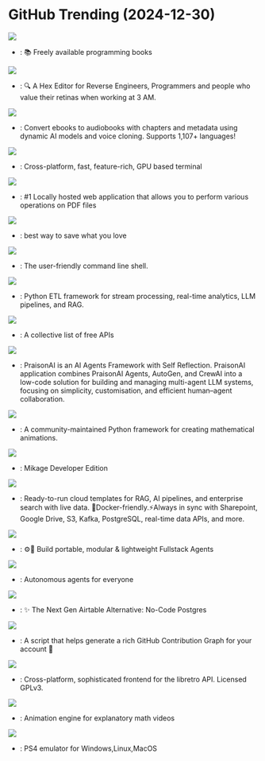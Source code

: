 # GitHub Trending (2024-12-30)

![](https://img.shields.io/badge/HTML-New%20504-green?style=flat-square&logo=appveyor)
- [](https://github.comundefined): 📚 Freely available programming books

![](https://img.shields.io/badge/C%2B%2B-New%20140-green?style=flat-square&logo=appveyor)
- [](https://github.comundefined): 🔍 A Hex Editor for Reverse Engineers, Programmers and people who value their retinas when working at 3 AM.

![](https://img.shields.io/badge/Python-New%20526-green?style=flat-square&logo=appveyor)
- [](https://github.comundefined): Convert ebooks to audiobooks with chapters and metadata using dynamic AI models and voice cloning. Supports 1,107+ languages!

![](https://img.shields.io/badge/Python-New%2044-green?style=flat-square&logo=appveyor)
- [](https://github.comundefined): Cross-platform, fast, feature-rich, GPU based terminal

![](https://img.shields.io/badge/Java-New%2095-green?style=flat-square&logo=appveyor)
- [](https://github.comundefined): #1 Locally hosted web application that allows you to perform various operations on PDF files

![](https://img.shields.io/badge/Svelte-New%20408-green?style=flat-square&logo=appveyor)
- [](https://github.comundefined): best way to save what you love

![](https://img.shields.io/badge/Rust-New%20109-green?style=flat-square&logo=appveyor)
- [](https://github.comundefined): The user-friendly command line shell.

![](https://img.shields.io/badge/Python-New%20831-green?style=flat-square&logo=appveyor)
- [](https://github.comundefined): Python ETL framework for stream processing, real-time analytics, LLM pipelines, and RAG.

![](https://img.shields.io/badge/Python-New%20566-green?style=flat-square&logo=appveyor)
- [](https://github.comundefined): A collective list of free APIs

![](https://img.shields.io/badge/Jupyter%20Notebook-New%2043-green?style=flat-square&logo=appveyor)
- [](https://github.comundefined): PraisonAI is an AI Agents Framework with Self Reflection. PraisonAI application combines PraisonAI Agents, AutoGen, and CrewAI into a low-code solution for building and managing multi-agent LLM systems, focusing on simplicity, customisation, and efficient human–agent collaboration.

![](https://img.shields.io/badge/Python-New%20279-green?style=flat-square&logo=appveyor)
- [](https://github.comundefined): A community-maintained Python framework for creating mathematical animations.

![](https://img.shields.io/badge/C%2B%2B-New%2029-green?style=flat-square&logo=appveyor)
- [](https://github.comundefined): Mikage Developer Edition

![](https://img.shields.io/badge/none-New%20466-green?style=flat-square&logo=appveyor)
- [](https://github.comundefined): Ready-to-run cloud templates for RAG, AI pipelines, and enterprise search with live data. 🐳Docker-friendly.⚡Always in sync with Sharepoint, Google Drive, S3, Kafka, PostgreSQL, real-time data APIs, and more.

![](https://img.shields.io/badge/Rust-New%2095-green?style=flat-square&logo=appveyor)
- [](https://github.comundefined): ⚙️🦀 Build portable, modular & lightweight Fullstack Agents

![](https://img.shields.io/badge/TypeScript-New%20411-green?style=flat-square&logo=appveyor)
- [](https://github.comundefined): Autonomous agents for everyone

![](https://img.shields.io/badge/TypeScript-New%2089-green?style=flat-square&logo=appveyor)
- [](https://github.comundefined): ✨ The Next Gen Airtable Alternative: No-Code Postgres

![](https://img.shields.io/badge/Python-New%2041-green?style=flat-square&logo=appveyor)
- [](https://github.comundefined): A script that helps generate a rich GitHub Contribution Graph for your account 🤖

![](https://img.shields.io/badge/C-New%2025-green?style=flat-square&logo=appveyor)
- [](https://github.comundefined): Cross-platform, sophisticated frontend for the libretro API. Licensed GPLv3.

![](https://img.shields.io/badge/Python-New%20229-green?style=flat-square&logo=appveyor)
- [](https://github.comundefined): Animation engine for explanatory math videos

![](https://img.shields.io/badge/C%2B%2B-New%20211-green?style=flat-square&logo=appveyor)
- [](https://github.comundefined): PS4 emulator for Windows,Linux,MacOS

